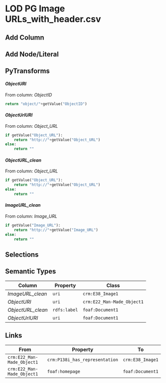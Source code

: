 # LOD PG Image URLs_with_header.csv

## Add Column

## Add Node/Literal

## PyTransforms
#### _ObjectURI_
From column: _ObjectID_
``` python
return "object/"+getValue("ObjectID")
```

#### _ObjectUrlURI_
From column: _Object_URL_
``` python
if getValue("Object_URL"):
    return "http://"+getValue("Object_URL")
else:
    return ""
```

#### _ObjectURL_clean_
From column: _Object_URL_
``` python
if getValue("Object_URL"):
    return "http://"+getValue("Object_URL")
else:
    return ""
```

#### _ImageURL_clean_
From column: _Image_URL_
``` python
if getValue("Image_URL"):
    return "http://"+getValue("Image_URL")
else:
    return ""
```


## Selections

## Semantic Types
| Column | Property | Class |
|  ----- | -------- | ----- |
| _ImageURL_clean_ | `uri` | `crm:E38_Image1`|
| _ObjectURI_ | `uri` | `crm:E22_Man-Made_Object1`|
| _ObjectURL_clean_ | `rdfs:label` | `foaf:Document1`|
| _ObjectUrlURI_ | `uri` | `foaf:Document1`|


## Links
| From | Property | To |
|  --- | -------- | ---|
| `crm:E22_Man-Made_Object1` | `crm:P138i_has_representation` | `crm:E38_Image1`|
| `crm:E22_Man-Made_Object1` | `foaf:homepage` | `foaf:Document1`|
